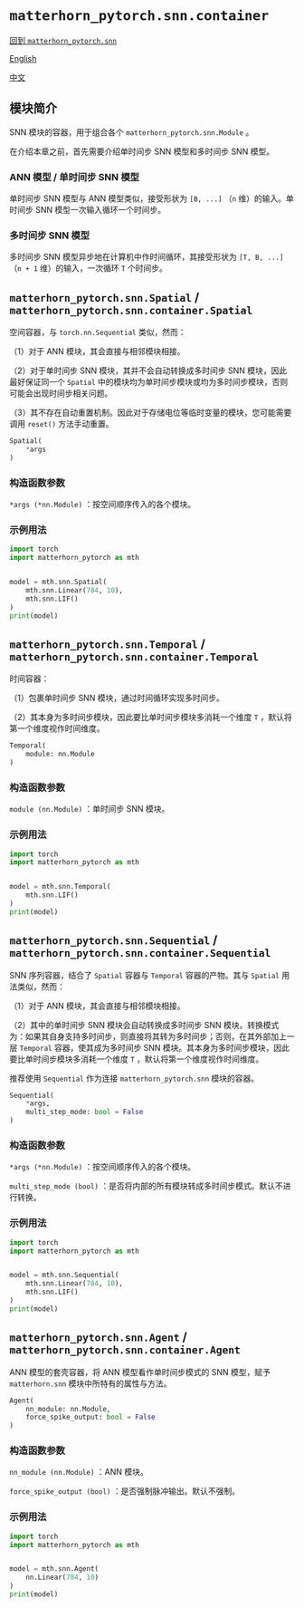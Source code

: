 # `matterhorn_pytorch.snn.container`

[回到 `matterhorn_pytorch.snn`](./README.md)

[English](../../en_us/snn/7_container.md)

[中文](../../zh_cn/snn/7_container.md)

## 模块简介

SNN 模块的容器，用于组合各个 `matterhorn_pytorch.snn.Module` 。

在介绍本章之前，首先需要介绍单时间步 SNN 模型和多时间步 SNN 模型。

### ANN 模型 / 单时间步 SNN 模型

单时间步 SNN 模型与 ANN 模型类似，接受形状为 `[B, ...]` （`n` 维）的输入。单时间步 SNN 模型一次输入循环一个时间步。

### 多时间步 SNN 模型

多时间步 SNN 模型异步地在计算机中作时间循环，其接受形状为 `[T, B, ...]` （`n + 1` 维）的输入，一次循环 `T` 个时间步。

## `matterhorn_pytorch.snn.Spatial` / `matterhorn_pytorch.snn.container.Spatial`

空间容器，与 `torch.nn.Sequential` 类似，然而：

（1）对于 ANN 模块，其会直接与相邻模块相接。

（2）对于单时间步 SNN 模块，其并不会自动转换成多时间步 SNN 模块，因此最好保证同一个 `Spatial` 中的模块均为单时间步模块或均为多时间步模块，否则可能会出现时间步相关问题。

（3）其不存在自动重置机制。因此对于存储电位等临时变量的模块，您可能需要调用 `reset()` 方法手动重置。

```python
Spatial(
    *args
)
```

### 构造函数参数

`*args (*nn.Module)` ：按空间顺序传入的各个模块。

### 示例用法

```python
import torch
import matterhorn_pytorch as mth


model = mth.snn.Spatial(
    mth.snn.Linear(784, 10),
    mth.snn.LIF()
)
print(model)
```

## `matterhorn_pytorch.snn.Temporal` / `matterhorn_pytorch.snn.container.Temporal`

时间容器：

（1）包裹单时间步 SNN 模块，通过时间循环实现多时间步。

（2）其本身为多时间步模块，因此要比单时间步模块多消耗一个维度 `T` ，默认将第一个维度视作时间维度。

```python
Temporal(
    module: nn.Module
)
```

### 构造函数参数

`module (nn.Module)` ：单时间步 SNN 模块。

### 示例用法

```python
import torch
import matterhorn_pytorch as mth


model = mth.snn.Temporal(
    mth.snn.LIF()
)
print(model)
```

## `matterhorn_pytorch.snn.Sequential` / `matterhorn_pytorch.snn.container.Sequential`

SNN 序列容器，结合了 `Spatial` 容器与 `Temporal` 容器的产物。其与 `Spatial` 用法类似，然而：

（1）对于 ANN 模块，其会直接与相邻模块相接。

（2）其中的单时间步 SNN 模块会自动转换成多时间步 SNN 模块。转换模式为：如果其自身支持多时间步，则直接将其转为多时间步；否则，在其外部加上一层 `Temporal` 容器，使其成为多时间步 SNN 模块。其本身为多时间步模块，因此要比单时间步模块多消耗一个维度 `T` ，默认将第一个维度视作时间维度。

推荐使用 `Sequential` 作为连接 `matterhorn_pytorch.snn` 模块的容器。

```python
Sequential(
    *args,
    multi_step_mode: bool = False
)
```

### 构造函数参数

`*args (*nn.Module)` ：按空间顺序传入的各个模块。

`multi_step_mode (bool)` ：是否将内部的所有模块转成多时间步模式。默认不进行转换。

### 示例用法

```python
import torch
import matterhorn_pytorch as mth


model = mth.snn.Sequential(
    mth.snn.Linear(784, 10),
    mth.snn.LIF()
)
print(model)
```

## `matterhorn_pytorch.snn.Agent` / `matterhorn_pytorch.snn.container.Agent`

ANN 模型的套壳容器，将 ANN 模型看作单时间步模式的 SNN 模型，赋予 `matterhorn.snn` 模块中所特有的属性与方法。

```python
Agent(
    nn_module: nn.Module,
    force_spike_output: bool = False
)
```

### 构造函数参数

`nn_module (nn.Module)` ：ANN 模块。

`force_spike_output (bool)` ：是否强制脉冲输出。默认不强制。

### 示例用法

```python
import torch
import matterhorn_pytorch as mth


model = mth.snn.Agent(
    nn.Linear(784, 10)
)
print(model)
```